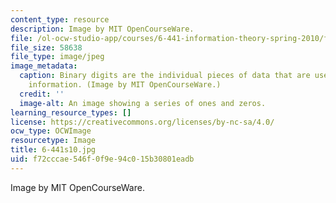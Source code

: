 ```yaml
---
content_type: resource
description: Image by MIT OpenCourseWare.
file: /ol-ocw-studio-app/courses/6-441-information-theory-spring-2010/f72cccae546f0f9e94c015b30801eadb_6-441s10.jpg
file_size: 58638
file_type: image/jpeg
image_metadata:
  caption: Binary digits are the individual pieces of data that are used to represent
    information. (Image by MIT OpenCourseWare.)
  credit: ''
  image-alt: An image showing a series of ones and zeros.
learning_resource_types: []
license: https://creativecommons.org/licenses/by-nc-sa/4.0/
ocw_type: OCWImage
resourcetype: Image
title: 6-441s10.jpg
uid: f72cccae-546f-0f9e-94c0-15b30801eadb
---
```

Image by MIT OpenCourseWare.